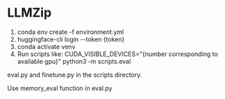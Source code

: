# LLMZip
1. conda env create -f environment.yml
2. huggingface-cli login --token {token}
3. conda activate venv
4. Run scripts like: CUDA_VISIBLE_DEVICES="{number corresponding to available gpu}" python3 -m scripts.eval

eval.py and finetune.py in the scripts directory.

Use memory_eval function in eval.py